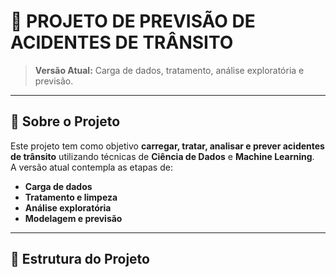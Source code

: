 # 🚦 **PROJETO DE PREVISÃO DE ACIDENTES DE TRÂNSITO**

> **Versão Atual:** Carga de dados, tratamento, análise exploratória e previsão.

---

## 📝 **Sobre o Projeto**

Este projeto tem como objetivo **carregar, tratar, analisar e prever acidentes de trânsito** utilizando técnicas de **Ciência de Dados** e **Machine Learning**.  
A versão atual contempla as etapas de:  
- **Carga de dados**  
- **Tratamento e limpeza**  
- **Análise exploratória**  
- **Modelagem e previsão**  

---

## 📂 **Estrutura do Projeto**

